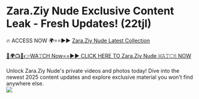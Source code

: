 # Zara.Ziy Nude Exclusive Content Leak - Fresh Updates! (22tjl)

🔥 ACCESS NOW 🌍==►► <a href="https://tinyurl.com/yc657z5k" rel="nofollow">Zara.Ziy Nude Latest Collection</a>
<br><br>
[🔴🌍📺📱👉WA𝚃CH Now==►► CLICK HERE TO Zara.Ziy Nude 𝚆𝙰𝚃𝙲𝙷 NOW](https://tinyurl.com/yc657z5k)
<br><br>
Unlock Zara.Ziy Nude's private videos and photos today! Dive into the newest 2025 content updates and explore exclusive material you won’t find anywhere else.
<br>
<a href="https://tinyurl.com/yc657z5k" rel="nofollow" data-target="animated-image.originalLink"><img src="https://camo.githubusercontent.com/8a4f000d20f83aca3bf7ec5f350d767afa0574a8a352519fd8cfa583a6f93a33/68747470733a2f2f692e696d6775722e636f6d2f644a486b345a712e676966" data-canonical-src="https://i.imgur.com/dJHk4Zq.gif" style="max-width: 100%; display: inline-block;" data-target="animated-image.originalImage"></a>
<br>
